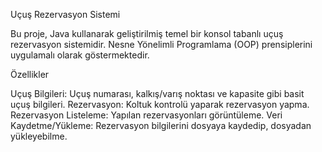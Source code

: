 Uçuş Rezervasyon Sistemi

Bu proje, Java kullanarak geliştirilmiş temel bir konsol tabanlı uçuş rezervasyon sistemidir. Nesne Yönelimli Programlama (OOP) prensiplerini uygulamalı olarak göstermektedir.

Özellikler

Uçuş Bilgileri: Uçuş numarası, kalkış/varış noktası ve kapasite gibi basit uçuş bilgileri.
Rezervasyon: Koltuk kontrolü yaparak rezervasyon yapma.
Rezervasyon Listeleme: Yapılan rezervasyonları görüntüleme.
Veri Kaydetme/Yükleme: Rezervasyon bilgilerini dosyaya kaydedip, dosyadan yükleyebilme.
